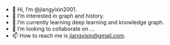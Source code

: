 - 👋 Hi, I’m @jiangyixin2001.
- 👀 I’m interested in graph and history.
- 🌱 I’m currently learning deep learning and knowledge graph.
- 💞️ I’m looking to collaborate on ...
- 📫 How to reach me is jiangyixin@gmail.com.

<!---
jiangyixin2001/jiangyixin2001 is a ✨ special ✨ repository because its `README.md` (this file) appears on your GitHub profile.
You can click the Preview link to take a look at your changes.
--->
